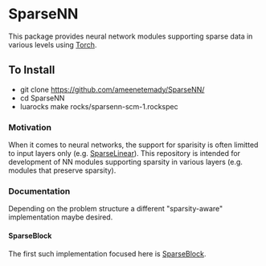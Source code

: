 # SparseNN #

This package provides neural network modules supporting sparse data in various levels using [Torch](https://github.com/torch/torch7/blob/master/README.md).


## To Install ##
* git clone https://github.com/ameenetemady/SparseNN/
* cd SparseNN
* luarocks make rocks/sparsenn-scm-1.rockspec

### Motivation ###
When it comes to neural networks, the support for sparisity is often limitted to input layers only (e.g. [SparseLinear](https://github.com/torch/nn/blob/master/doc/simple.md#nn.SparseLinear)). This repository is intended for development of NN modules supporting sparsity in various layers (e.g. modules that preserve sparsity).

### Documentation ###
Depending on the problem structure a different "sparsity-aware" implementation maybe desired.

#### SparseBlock ####
The first such implementation focused here is [SparseBlock](https://github.com/ameenetemady/SparseNN/blob/master/doc/sparseBlockModules.md). 
